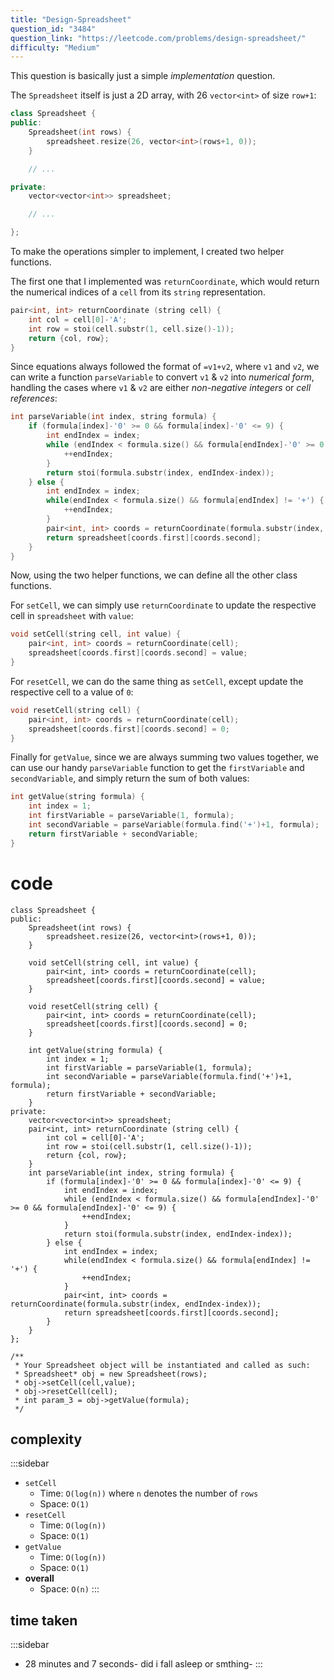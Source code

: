 ```yaml
---
title: "Design-Spreadsheet"
question_id: "3484"
question_link: "https://leetcode.com/problems/design-spreadsheet/"
difficulty: "Medium"
---
```


This question is basically just a simple *implementation* question.

The `Spreadsheet` itself is just a 2D array,
with 26 `vector<int>` of size `row+1`:

```cpp
class Spreadsheet {
public:
    Spreadsheet(int rows) {
        spreadsheet.resize(26, vector<int>(rows+1, 0));
    }

    // ...

private:
    vector<vector<int>> spreadsheet;

    // ...

};
```

To make the operations simpler to implement, I created two helper functions.

The first one that I implemented was `returnCoordinate`,
which would return the numerical indices of a `cell` from its `string` representation.

```cpp
pair<int, int> returnCoordinate (string cell) {
    int col = cell[0]-'A';
    int row = stoi(cell.substr(1, cell.size()-1));
    return {col, row};
}
```

Since equations always followed the format of `=v1+v2`, where `v1` and `v2`, 
we can write a function `parseVariable` to convert `v1` & `v2` into *numerical form*,
handling the cases where `v1` & `v2` are either *non-negative integers* or *cell references*:

```cpp
int parseVariable(int index, string formula) {
    if (formula[index]-'0' >= 0 && formula[index]-'0' <= 9) {
        int endIndex = index;
        while (endIndex < formula.size() && formula[endIndex]-'0' >= 0 && formula[endIndex]-'0' <= 9) {
            ++endIndex;
        }
        return stoi(formula.substr(index, endIndex-index));
    } else {
        int endIndex = index;
        while(endIndex < formula.size() && formula[endIndex] != '+') {
            ++endIndex;
        }
        pair<int, int> coords = returnCoordinate(formula.substr(index, endIndex-index));
        return spreadsheet[coords.first][coords.second];
    }
}
```

Now, using the two helper functions, we can define all the other class functions.

For `setCell`, we can simply use `returnCoordinate` to update the respective cell in `spreadsheet` with `value`:

```cpp
void setCell(string cell, int value) {
    pair<int, int> coords = returnCoordinate(cell);
    spreadsheet[coords.first][coords.second] = value;
}
```

For `resetCell`, we can do the same thing as `setCell`, except update the respective cell to a value of `0`:

```cpp
void resetCell(string cell) {
    pair<int, int> coords = returnCoordinate(cell);
    spreadsheet[coords.first][coords.second] = 0;
}
```

Finally for `getValue`, since we are always summing two values together,
we can use our handy `parseVariable` function to get the `firstVariable` and `secondVariable`,
and simply return the sum of both values:

```cpp
int getValue(string formula) {
    int index = 1;
    int firstVariable = parseVariable(1, formula);
    int secondVariable = parseVariable(formula.find('+')+1, formula);
    return firstVariable + secondVariable;
}
```

# cod<span>e</span>

```{.cpp}
class Spreadsheet {
public:
    Spreadsheet(int rows) {
        spreadsheet.resize(26, vector<int>(rows+1, 0));
    }
    
    void setCell(string cell, int value) {
        pair<int, int> coords = returnCoordinate(cell);
        spreadsheet[coords.first][coords.second] = value;
    }
    
    void resetCell(string cell) {
        pair<int, int> coords = returnCoordinate(cell);
        spreadsheet[coords.first][coords.second] = 0;
    }
    
    int getValue(string formula) {
        int index = 1;
        int firstVariable = parseVariable(1, formula);
        int secondVariable = parseVariable(formula.find('+')+1, formula);
        return firstVariable + secondVariable;
    }
private:
    vector<vector<int>> spreadsheet;
    pair<int, int> returnCoordinate (string cell) {
        int col = cell[0]-'A';
        int row = stoi(cell.substr(1, cell.size()-1));
        return {col, row};
    }
    int parseVariable(int index, string formula) {
        if (formula[index]-'0' >= 0 && formula[index]-'0' <= 9) {
            int endIndex = index;
            while (endIndex < formula.size() && formula[endIndex]-'0' >= 0 && formula[endIndex]-'0' <= 9) {
                ++endIndex;
            }
            return stoi(formula.substr(index, endIndex-index));
        } else {
            int endIndex = index;
            while(endIndex < formula.size() && formula[endIndex] != '+') {
                ++endIndex;
            }
            pair<int, int> coords = returnCoordinate(formula.substr(index, endIndex-index));
            return spreadsheet[coords.first][coords.second];
        }
    }
};

/**
 * Your Spreadsheet object will be instantiated and called as such:
 * Spreadsheet* obj = new Spreadsheet(rows);
 * obj->setCell(cell,value);
 * obj->resetCell(cell);
 * int param_3 = obj->getValue(formula);
 */
```

## complexit<span>y</span>

:::sidebar
- `setCell`
    - Time: `O(log(n))` where `n` denotes the number of `rows`
    - Space: `O(1)`
- `resetCell`
    - Time: `O(log(n))`
    - Space: `O(1)`
- `getValue`
    - Time: `O(log(n))`
    - Space: `O(1)`
- **overall**
    - Space: `O(n)`
:::

## time take<span>n</span>

:::sidebar
- 28 minutes and 7 seconds- did i fall asleep or smthing-
:::
